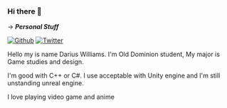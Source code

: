 ### Hi there 👋

-> ***Personal Stuff***

<p><a  href="https://github.com/Vex-Ender" target="_blank"><img alt="Github" src="https://img.shields.io/badge/GitHub-%2312100E.svg?&style=for-the-badge&logo=Github&logoColor=white" /></a> <a href="https://twitter.com/DvexHunter" target="_blank"><img alt="Twitter" src="https://img.shields.io/badge/twitter-%231DA1F2.svg?&style=for-the-badge&logo=twitter&logoColor=white" /></a>
</p>

Hello my is name Darius Williams. I'm Old Dominion student, My major is Game studies and design. 

I'm good with C++ or C#.
I use acceptable with Unity engine and I'm still unstanding unreal engine. 

I love playing video game and anime 


